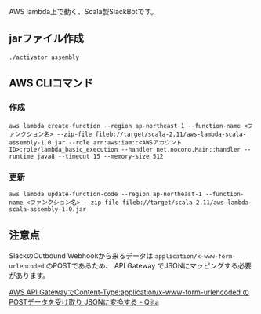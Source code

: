 AWS lambda上で動く、Scala製SlackBotです。

## jarファイル作成

```
./activator assembly
```

## AWS CLIコマンド

### 作成

```
aws lambda create-function --region ap-northeast-1 --function-name <ファンクション名> --zip-file fileb://target/scala-2.11/aws-lambda-scala-assembly-1.0.jar --role arn:aws:iam::<AWSアカウントID>:role/lambda_basic_execution --handler net.nocono.Main::handler --runtime java8 --timeout 15 --memory-size 512
```

### 更新

```
aws lambda update-function-code --region ap-northeast-1 --function-name <ファンクション名> --zip-file fileb://target/scala-2.11/aws-lambda-scala-assembly-1.0.jar
```

## 注意点

SlackのOutbound Webhookから来るデータは `application/x-www-form-urlencoded` のPOSTであるため、 API Gateway でJSONにマッピングする必要があります。

[AWS API GatewayでContent-Type:application/x-www-form-urlencoded のPOSTデータを受け取り JSONに変換する - Qiita](http://qiita.com/durosasaki/items/83af014aa85a0448770e)
